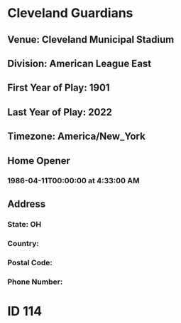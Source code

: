 # Cleveland Guardians
## Venue: Cleveland Municipal Stadium
## Division: American League East
## First Year of Play: 1901
## Last Year of Play: 2022
## Timezone: America/New_York
## Home Opener
### 1986-04-11T00:00:00 at 4:33:00 AM
## Address
### 
### State: OH
### Country: 
### Postal Code: 
### Phone Number: 
# ID 114